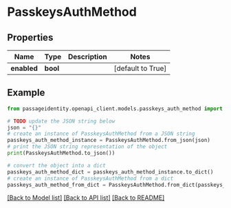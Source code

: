 # PasskeysAuthMethod


## Properties

Name | Type | Description | Notes
------------ | ------------- | ------------- | -------------
**enabled** | **bool** |  | [default to True]

## Example

```python
from passageidentity.openapi_client.models.passkeys_auth_method import PasskeysAuthMethod

# TODO update the JSON string below
json = "{}"
# create an instance of PasskeysAuthMethod from a JSON string
passkeys_auth_method_instance = PasskeysAuthMethod.from_json(json)
# print the JSON string representation of the object
print(PasskeysAuthMethod.to_json())

# convert the object into a dict
passkeys_auth_method_dict = passkeys_auth_method_instance.to_dict()
# create an instance of PasskeysAuthMethod from a dict
passkeys_auth_method_from_dict = PasskeysAuthMethod.from_dict(passkeys_auth_method_dict)
```
[[Back to Model list]](../README.md#documentation-for-models) [[Back to API list]](../README.md#documentation-for-api-endpoints) [[Back to README]](../README.md)


